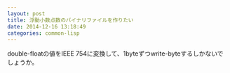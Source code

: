 ```yaml
---
layout: post
title: 浮動小数点数のバイナリファイルを作りたい
date: 2014-12-16 13:18:49
categories: common-lisp
---
```

<p>double-floatの値をIEEE 754に変換して、1byteずつwrite-byteするしかないでしょうか。</p>
